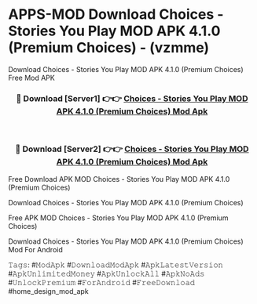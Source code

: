 # APPS-MOD Download Choices - Stories You Play MOD APK 4.1.0 (Premium Choices) - (vzmme)
Download Choices - Stories You Play MOD APK 4.1.0 (Premium Choices) Free Mod APK

<div align="center">
<h3>🔴 Download [Server1] 👉👉 <a href="https://apk-comot.site?title=Choices_-_Stories_You_Play_MOD_APK_4.1.0_(Premium_Choices)">Choices - Stories You Play MOD APK 4.1.0 (Premium Choices) Mod Apk</a></h3><br>

<h3>🔴 Download [Server2] 👉👉 <a href="https://apk-comot.site?title=Choices_-_Stories_You_Play_MOD_APK_4.1.0_(Premium_Choices)">Choices - Stories You Play MOD APK 4.1.0 (Premium Choices) Mod Apk</a></h3>
</div>


Free Download APK MOD Choices - Stories You Play MOD APK 4.1.0 (Premium Choices)

Download Choices - Stories You Play MOD APK 4.1.0 (Premium Choices) 

Free APK MOD Choices - Stories You Play MOD APK 4.1.0 (Premium Choices) 

Download Choices - Stories You Play MOD APK 4.1.0 (Premium Choices) Mod For Android

𝚃𝚊𝚐𝚜: #𝙼𝚘𝚍𝙰𝚙𝚔 #𝙳𝚘𝚠𝚗𝚕𝚘𝚊𝚍𝙼𝚘𝚍𝙰𝚙𝚔 #𝙰𝚙𝚔𝙻𝚊𝚝𝚎𝚜𝚝𝚅𝚎𝚛𝚜𝚒𝚘𝚗 #𝙰𝚙𝚔𝚄𝚗𝚕𝚒𝚖𝚒𝚝𝚎𝚍𝙼𝚘𝚗𝚎𝚢 #𝙰𝚙𝚔𝚄𝚗𝚕𝚘𝚌𝚔𝙰𝚕𝚕 #𝙰𝚙𝚔𝙽𝚘𝙰𝚍𝚜 #𝚄𝚗𝚕𝚘𝚌𝚔𝙿𝚛𝚎𝚖𝚒𝚞𝚖 #𝙵𝚘𝚛𝙰𝚗𝚍𝚛𝚘𝚒𝚍 #𝙵𝚛𝚎𝚎𝙳𝚘𝚠𝚗𝚕𝚘𝚊𝚍 #home_design_mod_apk